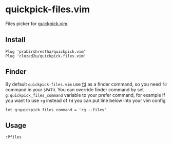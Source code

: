 # quickpick-files.vim
Files picker for [quickpick.vim](https://github.com/prabirshrestha/quickpick.vim).

## Install
```vim
Plug 'prabirshrestha/quickpick.vim'
Plug 'clozed2u/quickpick-files.vim'
```

## Finder
By default `quickpick-files.vim` use [fd](https://github.com/sharkdp/fd) as a finder command, so you need `fd` command in your `$PATH`.
You can override finder command by set `g:quickpick_files_command` variable to your prefer command, for example if you want to use `rg` instead of `fd` you can put line below into your vim config
```vim
let g:quickpick_files_command = 'rg --files'
```

## Usage

```vim
:Pfiles
```
